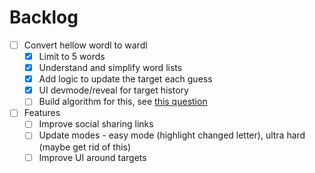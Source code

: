 # Backlog

- [ ] Convert hellow wordl to wardl
  - [x] Limit to 5 words
  - [x] Understand and simplify word lists
  - [x] Add logic to update the target each guess
  - [x] UI devmode/reveal for target history
  - [ ] Build algorithm for this, see [this question](https://stackoverflow.com/questions/2205540/algorithm-to-transform-one-word-to-another-through-valid-words)
- [ ] Features
  - [ ] Improve social sharing links
  - [ ] Update modes - easy mode (highlight changed letter), ultra hard (maybe get rid of this)
  - [ ] Improve UI around targets